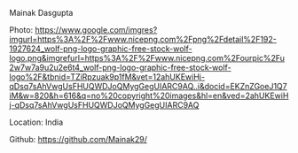 Mainak Dasgupta

Photo: https://www.google.com/imgres?imgurl=https%3A%2F%2Fwww.nicepng.com%2Fpng%2Fdetail%2F192-1927624_wolf-png-logo-graphic-free-stock-wolf-logo.png&imgrefurl=https%3A%2F%2Fwww.nicepng.com%2Fourpic%2Fu2w7w7a9u2u2e6t4_wolf-png-logo-graphic-free-stock-wolf-logo%2F&tbnid=TZiRpzuak9p1fM&vet=12ahUKEwiHj-qDsq7sAhVwgUsFHUQWDJoQMygGegUIARC9AQ..i&docid=EKZnZGoeJ1Q7iM&w=820&h=616&q=no%20copyright%20images&hl=en&ved=2ahUKEwiHj-qDsq7sAhVwgUsFHUQWDJoQMygGegUIARC9AQ

Location: India

Github: https://github.com/Mainak29/
